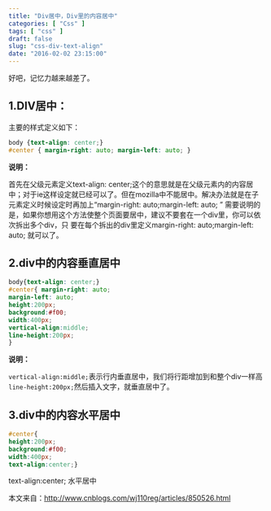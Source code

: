 ```yaml
---
title: "Div居中，Div里的内容居中"
categories: [ "Css" ]
tags: [ "css" ]
draft: false
slug: "css-div-text-align"
date: "2016-02-02 23:15:00"
---
```


好吧，记忆力越来越差了。

## 1.DIV居中：
主要的样式定义如下：

```css
body {text-align: center;}
#center { margin-right: auto; margin-left: auto; }
```
**说明：**

首先在父级元素定义text-align: center;这个的意思就是在父级元素内的内容居中；对于ie这样设定就已经可以了。但在mozilla中不能居中。解决办法就是在子元素定义时候设定时再加上“margin-right: auto;margin-left: auto; ”
需要说明的是，如果你想用这个方法使整个页面要居中，建议不要套在一个div里，你可以依次拆出多个div，只
要在每个拆出的div里定义margin-right: auto;margin-left: auto; 就可以了。

## 2.div中的内容垂直居中

```css
body{text-align: center;}
#center{ margin-right: auto;
margin-left: auto;
height:200px;
background:#f00;
width:400px;
vertical-align:middle;
line-height:200px;
}
```

**说明：**

`vertical-align:middle;`表示行内垂直居中，我们将行距增加到和整个div一样高
`line-height:200px;`然后插入文字，就垂直居中了。

## 3.div中的内容水平居中

```css
#center{
height:200px;
background:#f00;
width:400px;
text-align:center;}
```
text-align:center; 水平居中

本文来自：http://www.cnblogs.com/wj110reg/articles/850526.html
